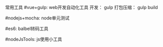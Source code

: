 常用工具
#vue+gulp: web开发自动化工具
    开发： gulp 
    打包压缩： gulp build

#nodejs+mocha: node单元测试

#es6: balbel转码工具

#nodeJsTools: js使用小工具
